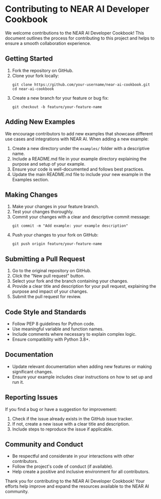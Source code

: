 # Contributing to NEAR AI Developer Cookbook

We welcome contributions to the NEAR AI Developer Cookbook! This document outlines the process for contributing to this project and helps to ensure a smooth collaboration experience.

## Getting Started

1. Fork the repository on GitHub.
2. Clone your fork locally:
   ```
   git clone https://github.com/your-username/near-ai-cookbook.git
   cd near-ai-cookbook
   ```
3. Create a new branch for your feature or bug fix:
   ```
   git checkout -b feature/your-feature-name
   ```

## Adding New Examples

We encourage contributors to add new examples that showcase different use cases and integrations with NEAR AI. When adding a new example:

1. Create a new directory under the `examples/` folder with a descriptive name.
2. Include a README.md file in your example directory explaining the purpose and setup of your example.
3. Ensure your code is well-documented and follows best practices.
4. Update the main README.md file to include your new example in the Examples section.

## Making Changes

1. Make your changes in your feature branch.
2. Test your changes thoroughly.
3. Commit your changes with a clear and descriptive commit message:
   ```
   git commit -m "Add example: your example description"
   ```
4. Push your changes to your fork on GitHub:
   ```
   git push origin feature/your-feature-name
   ```

## Submitting a Pull Request

1. Go to the original repository on GitHub.
2. Click the "New pull request" button.
3. Select your fork and the branch containing your changes.
4. Provide a clear title and description for your pull request, explaining the purpose and impact of your changes.
5. Submit the pull request for review.

## Code Style and Standards

- Follow PEP 8 guidelines for Python code.
- Use meaningful variable and function names.
- Include comments where necessary to explain complex logic.
- Ensure compatibility with Python 3.8+.

## Documentation

- Update relevant documentation when adding new features or making significant changes.
- Ensure your example includes clear instructions on how to set up and run it.

## Reporting Issues

If you find a bug or have a suggestion for improvement:

1. Check if the issue already exists in the GitHub issue tracker.
2. If not, create a new issue with a clear title and description.
3. Include steps to reproduce the issue if applicable.

## Community and Conduct

- Be respectful and considerate in your interactions with other contributors.
- Follow the project's code of conduct (if available).
- Help create a positive and inclusive environment for all contributors.

Thank you for contributing to the NEAR AI Developer Cookbook! Your efforts help improve and expand the resources available to the NEAR AI community.
